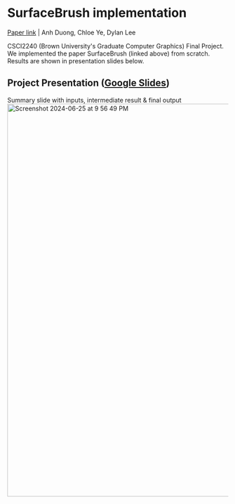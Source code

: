 # SurfaceBrush implementation
[Paper link](https://www.cs.ubc.ca/labs/imager/tr/2019/SurfaceBrush/) | Anh Duong, Chloe Ye, Dylan Lee

CSCI2240 (Brown University's Graduate Computer Graphics) Final Project. We implemented the paper SurfaceBrush (linked above) from scratch. Results are shown in presentation slides below.

## Project Presentation ([Google Slides](https://docs.google.com/presentation/d/1M8xcLY_Nx-x8ZTxnaiiPmSyUE1Hi-uwhBl_OtnZbhNs/edit?usp=sharing))

Summary slide with inputs, intermediate result & final output
<img width="894" alt="Screenshot 2024-06-25 at 9 56 49 PM" src="https://github.com/chloeye37/surface-brush/assets/84537455/ef3e1c58-2a96-4ad6-86f0-447b0c2a0e51">
